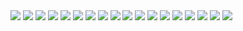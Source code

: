 <img src="https://i.ibb.co/SNmdxpV/jujutsu-kaisen-231-1.jpg">
<img src="https://i.ibb.co/Jn03BK9/jujutsu-kaisen-231-2.jpg">
<img src="https://i.ibb.co/f9zpMz6/jujutsu-kaisen-231-3.jpg">
<img src="https://i.ibb.co/YbTTjXd/jujutsu-kaisen-231-4.jpg">
<img src="https://i.ibb.co/6ZhgzRH/jujutsu-kaisen-231-5.jpg">
<img src="https://i.ibb.co/bHDGn7b/jujutsu-kaisen-231-6.jpg">
<img src="https://i.ibb.co/bJyfXtK/jujutsu-kaisen-231-7.jpg">
<img src="https://i.ibb.co/C2yTPgS/jujutsu-kaisen-231-8.jpg">
<img src="https://i.ibb.co/5YHHDwQ/jujutsu-kaisen-231-9.jpg">
<img src="https://i.ibb.co/6Wr0xJ6/jujutsu-kaisen-231-10.jpg">
<img src="https://i.ibb.co/qF90Bry/jujutsu-kaisen-231-11.jpg">
<img src="https://i.ibb.co/fp3YJcX/jujutsu-kaisen-231-12.jpg">
<img src="https://i.ibb.co/42gkQth/jujutsu-kaisen-231-13.jpg">
<img src="https://i.ibb.co/Rc7KRG3/jujutsu-kaisen-231-14.jpg">
<img src="https://i.ibb.co/P1QL3NN/jujutsu-kaisen-231-15.jpg">
<img src="https://i.ibb.co/1M89zzM/jujutsu-kaisen-231-16.jpg">
<img src="https://i.ibb.co/k4RsGKK/jujutsu-kaisen-231-17.jpg">
<img src="https://i.ibb.co/WGXdb3j/jujutsu-kaisen-231-18.jpg">
